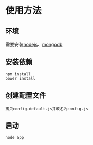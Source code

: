 # 使用方法

## 环境

需要安装[nodejs](https://nodejs.org/)、[mongodb](https://www.mongodb.com/)

## 安装依赖

````
npm install
bower install
````

## 创建配置文件

````
拷贝config.default.js并改名为config.js
````

## 启动

````
node app
````